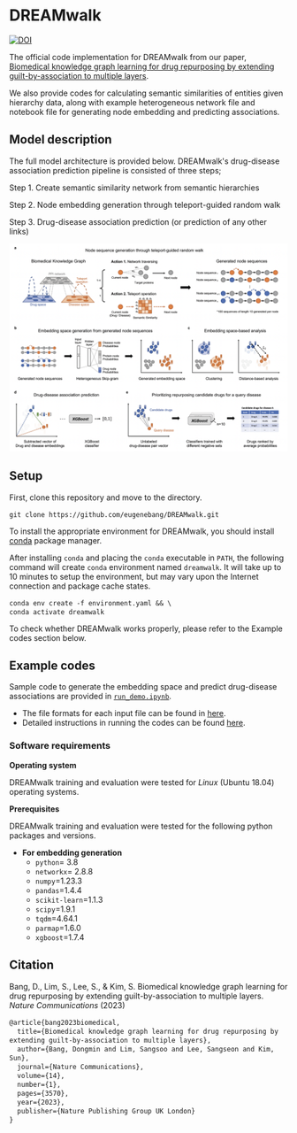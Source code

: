 # DREAMwalk
[![DOI](https://zenodo.org/badge/562475574.svg)](https://zenodo.org/badge/latestdoi/562475574)

The official code implementation for DREAMwalk from our paper, [Biomedical knowledge graph learning for drug repurposing by extending guilt-by-association to multiple layers](https://www.nature.com/articles/s41467-023-39301-y).

We also provide codes for calculating semantic similarities of entities given hierarchy data, along with example heterogeneous network file and notebook file for generating node embedding and predicting associations.

## Model description

The full model architecture is provided below. DREAMwalk's drug-disease association prediction pipeline is consisted of three steps;

Step 1. Create semantic similarity network from semantic hierarchies

Step 2. Node embedding generation through teleport-guided random walk

Step 3. Drug-disease association prediction (or prediction of any other links)

![model1](img/model_overview.png)

## Setup
First, clone this repository and move to the directory.
```
git clone https://github.com/eugenebang/DREAMwalk.git
```
To install the appropriate environment for DREAMwalk, you should install [conda](https://docs.conda.io/en/latest/) package manager.

After installing `conda` and placing the `conda` executable in `PATH`, the following command will create `conda` environment named `dreamwalk`. It will take up to 10 minutes to setup the environment, but may vary upon the Internet connection and package cache states.
```
conda env create -f environment.yaml && \
conda activate dreamwalk
```

To check whether DREAMwalk works properly, please refer to the Example codes section below.

## Example codes
Sample code to generate the embedding space and predict drug-disease associations are provided in [`run_demo.ipynb`](run_demo.ipynb).

- The file formats for each input file can be found in [here](demo).
- Detailed instructions in running the codes can be found [here](DREAMwalk).

### Software requirements

**Operating system**

DREAMwalk training and evaluation were tested for *Linux* (Ubuntu 18.04) operating systems.

**Prerequisites**

DREAMwalk training and evaluation were tested for the following python packages and versions.

- **For embedding generation**
  - `python`= 3.8
  - `networkx`= 2.8.8
  - `numpy`=1.23.3
  - `pandas`=1.4.4
  - `scikit-learn`=1.1.3
  -  `scipy`=1.9.1
  - `tqdm`=4.64.1
  - `parmap`=1.6.0
  - `xgboost`=1.7.4
  
## Citation
Bang, D., Lim, S., Lee, S., & Kim, S. Biomedical knowledge graph learning for drug repurposing by extending guilt-by-association to multiple layers. _Nature Communications_ (2023)
```
@article{bang2023biomedical,
  title={Biomedical knowledge graph learning for drug repurposing by extending guilt-by-association to multiple layers},
  author={Bang, Dongmin and Lim, Sangsoo and Lee, Sangseon and Kim, Sun},
  journal={Nature Communications},
  volume={14},
  number={1},
  pages={3570},
  year={2023},
  publisher={Nature Publishing Group UK London}
}
```
